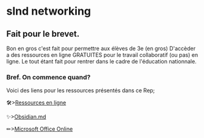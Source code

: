 # slnd networking
## Fait pour le brevet.

Bon en gros c'est fait pour permettre aux élèves de 3e (en gros) D'accèder a des ressources en ligne GRATUITES pour le travail collaboratif (ou pas) en ligne.
Le tout étant fait pour rentrer dans le cadre de l'éducation nationnale.
### Bref. On commence quand? 
Voici des liens pour les ressources présentés dans ce Rep;

🛠>[Ressources en ligne](https://github.com/LinkfandosYT/slnd/tree/main/ressources)

✨>[Obsidian.md](https://github.com/LinkfandosYT/slnd/blob/main/.obsidian/)

✏>[Microsoft Office Online](https://github.com/LinkfandosYT/slnd/blob/main/ressources/office)
